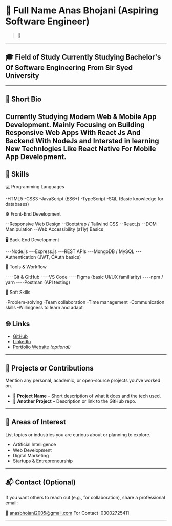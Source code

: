 # 👤 Full Name Anas Bhojani (Aspiring Software Engineer)

> 📌 

---

## 🎓 Field of Study Currently Studying Bachelor's Of Software Engineering From Sir Syed University


---

## 🧾 Short Bio

Currently Studying Modern Web & Mobile App Development. Mainly Focusing on Building Responsive Web Apps With React Js And Backend With NodeJs and Intersted in learning New Technlogies Like React Native For Mobile App Development.  
---

## 💼 Skills

💻 Programming Languages

-HTML5
-CSS3
-JavaScript (ES6+)
-TypeScript
-SQL (Basic knowledge for databases)

⚙️ Front-End Development

--Responsive Web Design
--Bootstrap / Tailwind CSS
--React.js 
--DOM Manipulation
--Web Accessibility (a11y) Basics

🖥️ Back-End Development

---Node.js
---Express.js
---REST APIs
---MongoDB / MySQL
---Authentication (JWT, OAuth basics)

🔧 Tools & Workflow

----Git & GitHub
----VS Code
----Figma (basic UI/UX familiarity)
----npm / yarn
----Postman (API testing)

🚀 Soft Skills

-Problem-solving
-Team collaboration
-Time management
-Communication skills
-Willingness to learn and adapt


## 🌐 Links

- [GitHub](https://github.com/AnasBhojani)
- [LinkedIn](https://linkedin.com/in/anas-bhojani-3ba74332b/)
- [Portfolio Website](https://yourwebsite.com) *(optional)*

---

## 🚀 Projects or Contributions

Mention any personal, academic, or open-source projects you’ve worked on.

- 📂 **Project Name** – Short description of what it does and the tech used.
- 📂 **Another Project** – Description or link to the GitHub repo.

---

## 🎯 Areas of Interest

List topics or industries you are curious about or planning to explore.

- Artificial Intelligence
- Web Development
- Digital Marketing
- Startups & Entrepreneurship

---

## 📬 Contact (Optional)

If you want others to reach out (e.g., for collaboration), share a professional email:

📧 anasbhojani2005@gmail.com
For Contact :03002725411

---